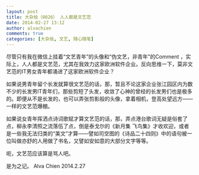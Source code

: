 ```yaml
---
layout: post
title: 大杂烩（0026） 人人都是文艺范
date: 2014-02-27 13:12
author: alvachien
comments: true
categories: [大杂烩, 文艺, 随心随笔]
---
```

尽管只有我在微信上挂着“文艺青年”的头像和“伪文艺，非青年”的Comment ，实际上，人人都是文艺范，尤其在我效力这家欧洲软件企业。反向思维一下，莫非文艺范的IT男女青年都涌进了这家欧洲软件企业？

如果说男青年留个长发就算很文艺范的话，那，暂且不论这家企业张江园区内为数不少的长发男IT青年们，那些剪短了头发，收敛了心神的曾经的长发男们也是极多的。即便从不是长发的，也可以弄张剪影般的头像，拿着相机，登高处望远方——一样的文艺范爆棚。

如果说女青年挥洒点诗词歌赋才算文艺范的话，那，弄点港台歌词无疑是俗套了点，柳永李清照之流落伍了点，倒是泰戈尔的《新月集 飞鸟集》才收欢迎，或者是一些我无法归类的“美文”才算——譬如司空图的《诗品二十四则》中的语句被一位叫做亦舒的人用做了书名，又譬如安如意的大部分文字等等。

呃，文艺范应该算是骂人吧。

是为之记。
Alva Chien
2014.2.27
